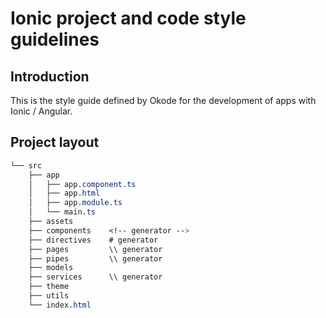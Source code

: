 # Ionic project and code style guidelines

## Introduction
This is the style guide defined by Okode for the development of apps with Ionic / Angular.

## Project layout

```css
└── src
    ├── app
    │   ├── app.component.ts
    │   ├── app.html
    │   ├── app.module.ts
    │   └── main.ts
    ├── assets
    ├── components    <!-- generator -->
    ├── directives    # generator
    ├── pages         \\ generator
    ├── pipes         \\ generator
    ├── models
    ├── services      \\ generator
    ├── theme
    ├── utils
    └── index.html
```
